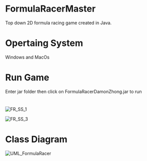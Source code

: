 # FormulaRacerMaster
 Top down 2D formula racing game created in Java.
 
 
# Opertaing System
Windows and MacOs 
 
 
# Run Game 
Enter jar folder then click on FormulaRacerDamonZhong.jar to run 
 
 
#
![FR_SS_1](https://user-images.githubusercontent.com/70302984/133866018-99300c26-18f1-4fce-96f4-2f3cf6ae95ba.png)

![FR_SS_3](https://user-images.githubusercontent.com/70302984/133866226-bd5688eb-40c3-4192-9698-6bbfd2d2cbdd.png)


# Class Diagram

![UML_FormulaRacer](https://user-images.githubusercontent.com/70302984/134096586-02dbb146-a825-4913-85f3-6cfe81b4fd49.jpg)
